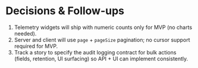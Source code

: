 # Decisions & Follow-ups
1. Telemetry widgets will ship with numeric counts only for MVP (no charts needed).
2. Server and client will use `page` + `pageSize` pagination; no cursor support required for MVP.
3. Track a story to specify the audit logging contract for bulk actions (fields, retention, UI surfacing) so API + UI can implement consistently.
